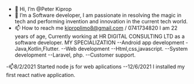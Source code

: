 - 👋 Hi, I’m @Peter Kiprop
- 👀 I’m a Software developer, I am passionate in resolving the magic in tech and performing invention and innovation in the current tech world.
- 📫 How to reach me kiproplimo8@gmail.com / 0741734820
I am 22 years of age,  Currently working at HR DIGITAL CONSULTING LTD as a software developer.
MY SPECIALIZATION
--Android app development - Java,Kotlin,Flutter.
--Web development --Html,css,javascript.
--System development --Laravel, php.
--Customer support.
<!---
peterlimo/peterlimo is a ✨ special ✨ repository because its `README.md` (this file) appears on your GitHub profile.
You can click the Preview link to take a look at your changes.
--->
-📫8/2/2021 Started node js for web aplications
--12/6/2021 I installed my first react native application.
